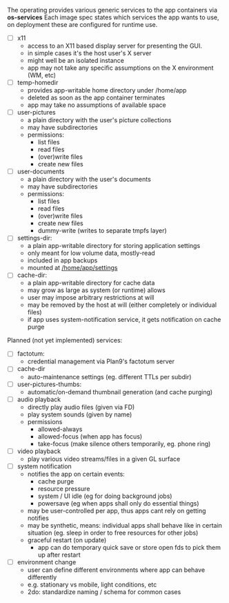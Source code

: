 The operating provides various generic services to the app containers via **os-services**
Each image spec states which services the app wants to use, on deployment these are
configured for runtime use.

- [ ] x11
    * access to an X11 based display server for presenting the GUI.
    * in simple cases it's the host user's X server
    * might well be an isolated instance
    * app may not take any specific assumptions on the X environment (WM, etc)
- [ ] temp-homedir
    * provides app-writable home directory under /home/app
    * deleted as soon as the app container terminates
    * app may take no assumptions of available space
- [ ] user-pictures
    * a plain directory with the user's picture collections
    * may have subdirectories
    * permissions:
        * list files
        * read files
        * (over)write files
        * create new files
- [ ] user-documents
    * a plain directory with the user's documents
    * may have subdirectories
    * permissions:
        * list files
        * read files
        * (over)write files
        * create new files
        * dummy-write (writes to separate tmpfs layer)
- [ ] settings-dir:
    * a plain app-writable directory for storing application settings
    * only meant for low volume data, mostly-read
    * included in app backups
    * mounted at [/home/app/settings](./settings)
- [ ] cache-dir:
    * a plain app-writable directory for cache data
    * may grow as large as system (or runtime) allows
    * user may impose arbitrary restrictions at will
    * may be removed by the host at will (either completely or individual files)
    * if app uses system-notification service, it gets notification on cache purge

Planned (not yet implemented) services:

- [ ] factotum:
    * credential management via Plan9's factotum server
- [ ] cache-dir
    * auto-maintenance settings (eg. different TTLs per subdir)
- [ ] user-pictures-thumbs:
    * automatic/on-demand thumbnail generation (and cache purging)
- [ ] audio playback
    * directly play audio files (given via FD)
    * play system sounds (given by name)
    * permissions
        * allowed-always
        * allowed-focus (when app has focus)
        * take-focus (make silence others temporarily, eg. phone ring)
- [ ] video playback
    * play various video streams/files in a given GL surface
- [ ] system notification
    * notifies the app on certain events:
        * cache purge
        * resource pressure
        * system / UI idle (eg for doing background jobs)
        * powersave (eg when apps shall only do essential things)
    * may be user-controlled per app, thus apps cant rely on getting notifies
    * may be synthetic, means: individual apps shall behave like in certain situation (eg. sleep in order to free resources for other jobs)
    * graceful restart (on update)
        * app can do temporary quick save or store open fds to pick them up after restart
- [ ] environment change
     * user can define different environments where app can behave differently
    * e.g. stationary vs mobile, light conditions, etc
    * 2do: standardize naming / schema for common cases

